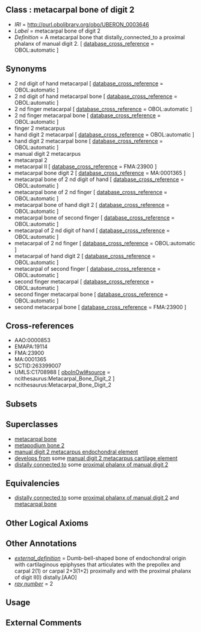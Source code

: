 
## Class : metacarpal bone of digit 2

 * *IRI* = http://purl.obolibrary.org/obo/UBERON_0003646
 * *Label* = metacarpal bone of digit 2
 * *Definition* = A metacarpal bone that distally_connected_to a proximal phalanx of manual digit 2. [ [database_cross_reference](../../ef/oboInOwl#hasDbXref.md) = OBOL:automatic ]

## Synonyms

 * 2 nd digit of hand metacarpal [ [database_cross_reference](../../ef/oboInOwl#hasDbXref.md) = OBOL:automatic ]
 * 2 nd digit of hand metacarpal bone [ [database_cross_reference](../../ef/oboInOwl#hasDbXref.md) = OBOL:automatic ]
 * 2 nd finger metacarpal [ [database_cross_reference](../../ef/oboInOwl#hasDbXref.md) = OBOL:automatic ]
 * 2 nd finger metacarpal bone [ [database_cross_reference](../../ef/oboInOwl#hasDbXref.md) = OBOL:automatic ]
 * finger 2 metacarpus
 * hand digit 2 metacarpal [ [database_cross_reference](../../ef/oboInOwl#hasDbXref.md) = OBOL:automatic ]
 * hand digit 2 metacarpal bone [ [database_cross_reference](../../ef/oboInOwl#hasDbXref.md) = OBOL:automatic ]
 * manual digit 2 metacarpus
 * metacarpal 2
 * metacarpal II [ [database_cross_reference](../../ef/oboInOwl#hasDbXref.md) = FMA:23900 ]
 * metacarpal bone digit 2 [ [database_cross_reference](../../ef/oboInOwl#hasDbXref.md) = MA:0001365 ]
 * metacarpal bone of 2 nd digit of hand [ [database_cross_reference](../../ef/oboInOwl#hasDbXref.md) = OBOL:automatic ]
 * metacarpal bone of 2 nd finger [ [database_cross_reference](../../ef/oboInOwl#hasDbXref.md) = OBOL:automatic ]
 * metacarpal bone of hand digit 2 [ [database_cross_reference](../../ef/oboInOwl#hasDbXref.md) = OBOL:automatic ]
 * metacarpal bone of second finger [ [database_cross_reference](../../ef/oboInOwl#hasDbXref.md) = OBOL:automatic ]
 * metacarpal of 2 nd digit of hand [ [database_cross_reference](../../ef/oboInOwl#hasDbXref.md) = OBOL:automatic ]
 * metacarpal of 2 nd finger [ [database_cross_reference](../../ef/oboInOwl#hasDbXref.md) = OBOL:automatic ]
 * metacarpal of hand digit 2 [ [database_cross_reference](../../ef/oboInOwl#hasDbXref.md) = OBOL:automatic ]
 * metacarpal of second finger [ [database_cross_reference](../../ef/oboInOwl#hasDbXref.md) = OBOL:automatic ]
 * second finger metacarpal [ [database_cross_reference](../../ef/oboInOwl#hasDbXref.md) = OBOL:automatic ]
 * second finger metacarpal bone [ [database_cross_reference](../../ef/oboInOwl#hasDbXref.md) = OBOL:automatic ]
 * second metacarpal bone [ [database_cross_reference](../../ef/oboInOwl#hasDbXref.md) = FMA:23900 ]

## Cross-references

 * AAO:0000853
 * EMAPA:19114
 * FMA:23900
 * MA:0001365
 * SCTID:263399007
 * UMLS:C1708988 [ [oboInOwl#source](../../ce/oboInOwl#source.md) = ncithesaurus:Metacarpal_Bone_Digit_2 ]
 * ncithesaurus:Metacarpal_Bone_Digit_2

## Subsets


## Superclasses

 * [metacarpal bone](../../UBERON/74/UBERON_0002374.md)
 * [metapodium bone 2](../../UBERON/82/UBERON_0013582.md)
 * [manual digit 2 metacarpus endochondral element](../../UBERON/44/UBERON_0015044.md)
 * [develops from](../../RO/02/RO_0002202.md) some [manual digit 2 metacarpus cartilage element](../../UBERON/71/UBERON_0010571.md)
 * [distally connected to](../../core#distally/to/core#distally_connected_to.md) some [proximal phalanx of manual digit 2](../../UBERON/28/UBERON_0004328.md)

## Equivalencies

 * [distally connected to](../../core#distally/to/core#distally_connected_to.md) some [proximal phalanx of manual digit 2](../../UBERON/28/UBERON_0004328.md) and [metacarpal bone](../../UBERON/74/UBERON_0002374.md)

## Other Logical Axioms


## Other Annotations

 * *[external_definition](../../UBPROP/01/UBPROP_0000001.md)* = Dumb-bell-shaped bone of endochondral origin with cartilaginous epiphyses that articulates with the prepollex and carpal 2(1) or carpal 2+3(1+2) proximally and with the proximal phalanx of digit II(I) distally.[AAO]
 * *[ray number](../../UBPROP/04/UBPROP_0000104.md)* = 2

## Usage


## External Comments


